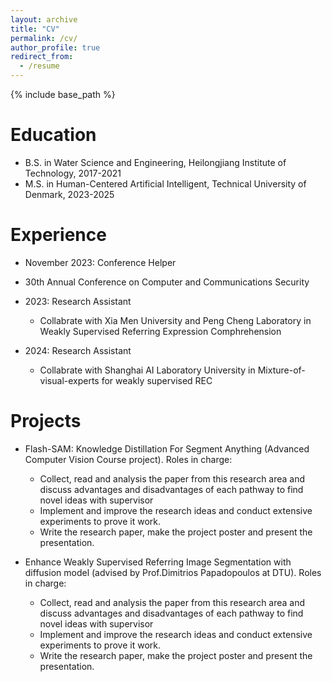 ```yaml
---
layout: archive
title: "CV"
permalink: /cv/
author_profile: true
redirect_from:
  - /resume
---
```


{% include base_path %}

Education
======
* B.S. in Water Science and Engineering, Heilongjiang Institute of Technology, 2017-2021
* M.S. in Human-Centered Artificial Intelligent, Technical University of Denmark, 2023-2025

Experience
======
*  November 2023: Conference Helper
  * 30th Annual Conference on Computer and Communications Security


* 2023: Research Assistant
  * Collabrate with Xia Men University and Peng Cheng Laboratory in Weakly Supervised Referring Expression Comphrehension


* 2024: Research Assistant
  * Collabrate with Shanghai AI Laboratory University in Mixture-of-visual-experts for weakly supervised REC
  
<!-- Skills
======
* Skill 1
* Skill 2
  * Sub-skill 2.1
  * Sub-skill 2.2
  * Sub-skill 2.3
* Skill 3 -->

<!-- Publications
======
  <ul>{% for post in site.publications reversed %}
    {% include archive-single-cv.html %}
  {% endfor %}</ul> -->
  
Projects
======
* Flash-SAM: Knowledge Distillation For Segment Anything (Advanced Computer Vision Course project).
 Roles in charge: 
  * Collect, read and analysis the paper from this research area and discuss advantages and disadvantages of each pathway to find novel ideas with supervisor
  * Implement and improve the research ideas and conduct extensive experiments to prove it work.
  * Write the research paper, make the project poster and present the presentation.
  
* Enhance Weakly Supervised Referring Image Segmentation with diffusion model (advised by Prof.Dimitrios Papadopoulos at DTU).
 Roles in charge: 
  * Collect, read and analysis the paper from this research area and discuss advantages and disadvantages of each pathway to find novel ideas with supervisor
  * Implement and improve the research ideas and conduct extensive experiments to prove it work.
  * Write the research paper, make the project poster and present the presentation.
<!-- Teaching
======
  <ul>{% for post in site.teaching reversed %}
    {% include archive-single-cv.html %}
  {% endfor %}</ul>
  
Service and leadership
======
* Currently signed in to 43 different slack teams -->
